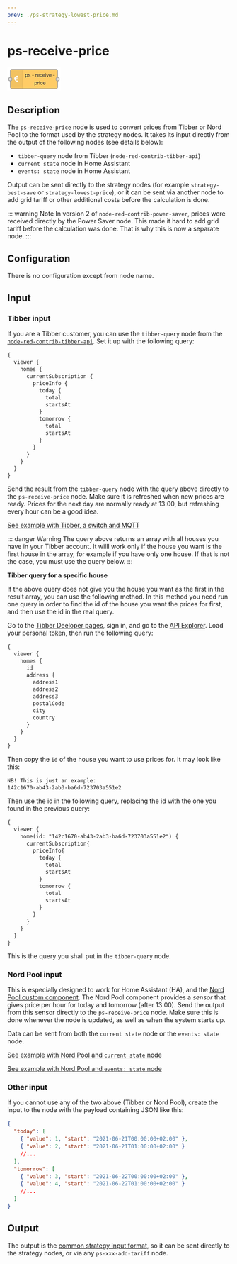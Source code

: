 ```yaml
---
prev: ./ps-strategy-lowest-price.md
---
```


# ps-receive-price

![ps-receive-price](../images/node-ps-receive-price.png)

## Description

The `ps-receive-price` node is used to convert prices from Tibber or Nord Pool to the format used by the strategy nodes. It takes its input directly from the output of the following nodes (see details below):

- `tibber-query` node from Tibber (`node-red-contrib-tibber-api`)
- `current state` node in Home Assistant
- `events: state` node in Home Assistant

Output can be sent directly to the strategy nodes (for example `strategy-best-save` or `strategy-lowest-price`), or it can be sent via another node to add grid tariff or other additional costs before the calculation is done.

::: warning Note
In version 2 of `node-red-contrib-power-saver`, prices were received directly by the Power Saver node.
This made it hard to add grid tariff before the calculation was done.
That is why this is now a separate node.
:::

## Configuration

There is no configuration except from node name.

## Input

### Tibber input

If you are a Tibber customer, you can use the `tibber-query` node from the [`node-red-contrib-tibber-api`](https://flows.nodered.org/node/node-red-contrib-tibber-api). Set it up with the following query:

```gql
{
  viewer {
    homes {
      currentSubscription {
        priceInfo {
          today {
            total
            startsAt
          }
          tomorrow {
            total
            startsAt
          }
        }
      }
    }
  }
}
```

Send the result from the `tibber-query` node with the query above directly to the `ps-receive-price` node. Make sure it is refreshed when new prices are ready. Prices for the next day are normally ready at 13:00, but refreshing every hour can be a good idea.

[See example with Tibber, a switch and MQTT](doc/example-tibber-mqtt.md)

::: danger Warning
The query above returns an array with all houses you have in your Tibber account.
It willl work only if the house you want is the first house in the array, for example if you have only one house.
If that is not the case, you must use the query below.
:::

**Tibber query for a specific house**

If the above query does not give you the house you want as the first in the result array, you can use the following method. In this method you need run one query in order to find the id of the house you want the prices for first, and then use the id in the real query.

Go to the [Tibber Deeloper pages](https://developer.tibber.com/), sign in, and go to the [API Explorer](https://developer.tibber.com/explorer). Load your personal token, then run the following query:

```gql
{
  viewer {
    homes {
      id
      address {
        address1
        address2
        address3
        postalCode
        city
        country
      }
    }
  }
}
```

Then copy the `id` of the house you want to use prices for. It may look like this:

```
NB! This is just an example:
142c1670-ab43-2ab3-ba6d-723703a551e2
```

Then use the id in the following query, replacing the id with the one you found in the previous query:

```gql{3}
{
  viewer {
    home(id: "142c1670-ab43-2ab3-ba6d-723703a551e2") {
      currentSubscription{
        priceInfo{
          today {
            total
            startsAt
          }
          tomorrow {
            total
            startsAt
          }
        }
      }
    }
  }
}
```

This is the query you shall put in the `tibber-query` node.

### Nord Pool input

This is especially designed to work for Home Assistant (HA), and the [Nord Pool custom component](https://github.com/custom-components/nordpool). The Nord Pool component provides a _sensor_ that gives price per hour for today and tomorrow (after 13:00). Send the output from this sensor directly to the `ps-receive-price` node. Make sure this is done whenever the node is updated, as well as when the system starts up.

Data can be sent from both the `current state` node or the `events: state` node.

[See example with Nord Pool and `current state` node](doc/example-nordpool-current-state.md)

[See example with Nord Pool and `events: state` node](doc/example-nordpool-events-state.md)

### Other input

If you cannot use any of the two above (Tibber or Nord Pool), create the input to the node with the payload containing JSON like this:

```json
{
  "today": [
    { "value": 1, "start": "2021-06-21T00:00:00+02:00" },
    { "value": 2, "start": "2021-06-21T01:00:00+02:00" }
    //...
  ],
  "tomorrow": [
    { "value": 3, "start": "2021-06-22T00:00:00+02:00" },
    { "value": 4, "start": "2021-06-22T01:00:00+02:00" }
    //...
  ]
}
```

## Output

The output is the [common strategy input format](./strategy-input.md), so it can be sent directly to the strategy nodes, or via any `ps-xxx-add-tariff` node.
